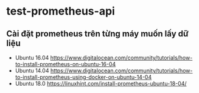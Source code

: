 # test-prometheus-api
## Cài đặt prometheus trên từng máy muốn lấy dữ liệu
- Ubuntu 16.04
https://www.digitalocean.com/community/tutorials/how-to-install-prometheus-on-ubuntu-16-04
- Ubuntu 14.04
https://www.digitalocean.com/community/tutorials/how-to-install-prometheus-using-docker-on-ubuntu-14-04
- Ubuntu 18.0
https://linuxhint.com/install-prometheus-ubuntu-18-04/
